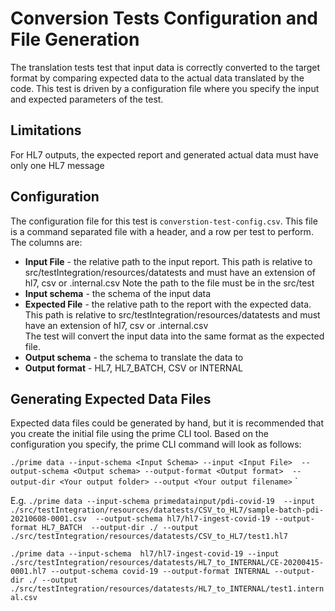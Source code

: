 # Conversion Tests Configuration and File Generation
The translation tests test that input data is correctly converted to the target format by
comparing expected data to the actual data translated by the code.  This test is driven by a 
configuration file where you specify the input and expected parameters of the test.

## Limitations
For HL7 outputs, the expected report and generated actual data must have only one HL7 message

## Configuration
The configuration file for this test is `converstion-test-config.csv`.  This file is a 
command separated file with a header, and a row per test to perform.  The columns are:
- **Input File** - the relative path to the input report.  This path is relative to 
  src/testIntegration/resources/datatests and must have an extension of hl7, 
  csv or .internal.csv
  Note the path to the file must be in the src/test
- **Input schema** - the schema of the input data
- **Expected File** - the relative path to the report with the expected data.  This path is 
  relative to src/testIntegration/resources/datatests and must have an extension of 
  hl7,  csv or .internal.csv  
  The test will convert the input data into the same format as the expected file. 
- **Output schema** - the schema to translate the data to
- **Output format** - HL7, HL7_BATCH, CSV or INTERNAL

## Generating Expected Data Files
Expected data files could be generated by hand, but it is recommended that you create
the initial file using the prime CLI tool.  Based on the configuration you specify, the
prime CLI command will look as follows:

`./prime data --input-schema <Input Schema> --input <Input File> 
--output-schema <Output schema> --output-format <Output format> 
--output-dir <Your output folder> --output <Your output filename>`
`

E.g.
`./prime data --input-schema primedatainput/pdi-covid-19 
--input ./src/testIntegration/resources/datatests/CSV_to_HL7/sample-batch-pdi-20210608-0001.csv 
--output-schema hl7/hl7-ingest-covid-19 --output-format HL7_BATCH 
--output-dir ./ --output 
./src/testIntegration/resources/datatests/CSV_to_HL7/test1.hl7`

`./prime data --input-schema  hl7/hl7-ingest-covid-19 --input
./src/testIntegration/resources/datatests/HL7_to_INTERNAL/CE-20200415-0001.hl7
--output-schema covid-19 --output-format INTERNAL --output-dir ./
--output 
./src/testIntegration/resources/datatests/HL7_to_INTERNAL/test1.internal.csv`